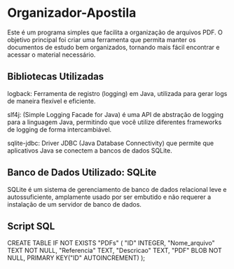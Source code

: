 # Organizador-Apostila

Este é um programa simples que facilita a organização de arquivos PDF.
O objetivo principal foi criar uma ferramenta que permita manter os documentos de estudo bem organizados, tornando mais fácil encontrar e acessar o material necessário.

## Bibliotecas Utilizadas
logback: Ferramenta de registro (logging) em Java, utilizada para gerar logs de maneira flexível e eficiente.

slf4j: (Simple Logging Facade for Java) é uma API de abstração de logging para a linguagem Java, permitindo que você utilize diferentes frameworks de logging de forma intercambiável.

sqlite-jdbc: Driver JDBC (Java Database Connectivity) que permite que aplicativos Java se conectem a bancos de dados SQLite.

## Banco de Dados Utilizado: SQLite
SQLite é um sistema de gerenciamento de banco de dados relacional leve e autossuficiente, amplamente usado por ser embutido e não requerer a instalação de um servidor de banco de dados.

## Script SQL

CREATE TABLE IF NOT EXISTS "PDFs" (
	"ID"	INTEGER,
	"Nome_arquivo"	TEXT NOT NULL,
	"Referencia"	TEXT,
	"Descricao"	TEXT,
	"PDF"	BLOB NOT NULL,
	PRIMARY KEY("ID" AUTOINCREMENT)
);
